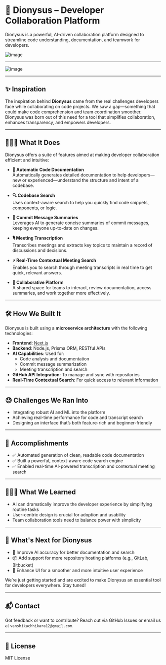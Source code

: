 # 🧠 Dionysus – Developer Collaboration Platform

Dionysus is a powerful, AI-driven collaboration platform designed to streamline code understanding, documentation, and teamwork for developers.

![image](https://github.com/user-attachments/assets/a25364af-cc82-4b90-994b-04b0fd317e69)


---

![image](https://github.com/user-attachments/assets/9b59f8e1-95ed-4c4f-abe5-459e053dc3dc)

---

## ✨ Inspiration

The inspiration behind **Dionysus** came from the real challenges developers face while collaborating on code projects. We saw a gap—something that could make code comprehension and team coordination smoother. Dionysus was born out of this need for a tool that simplifies collaboration, enhances transparency, and empowers developers.

---

## 🧑🏻‍💻 What It Does

Dionysus offers a suite of features aimed at making developer collaboration efficient and intuitive:

- **📄 Automatic Code Documentation**  
  Automatically generates detailed documentation to help developers—new or experienced—understand the structure and intent of a codebase.

- **🔍 Codebase Search**  
  Uses context-aware search to help you quickly find code snippets, components, or logic.

- **📝 Commit Message Summaries**  
  Leverages AI to generate concise summaries of commit messages, keeping everyone up-to-date on changes.

- **🎙️ Meeting Transcription**  
  Transcribes meetings and extracts key topics to maintain a record of discussions and decisions.

- **⚡ Real-Time Contextual Meeting Search**  
  Enables you to search through meeting transcripts in real time to get quick, relevant answers.

- **🤝 Collaborative Platform**  
  A shared space for teams to interact, review documentation, access summaries, and work together more effectively.

---

## 🛠️ How We Built It

Dionysus is built using a **microservice architecture** with the following technologies:

- **Frontend**: [Next.js](https://nextjs.org/)
- **Backend**: Node.js, Prisma ORM, RESTful APIs
- **AI Capabilities**: Used for:
  - Code analysis and documentation
  - Commit message summarization
  - Meeting transcription and search
- **GitHub API Integration**: To manage and sync with repositories
- **Real-Time Contextual Search**: For quick access to relevant information

---

## 😓 Challenges We Ran Into

- Integrating robust AI and ML into the platform
- Achieving real-time performance for code and transcript search
- Designing an interface that’s both feature-rich and beginner-friendly

---

## 👏 Accomplishments

- ✅ Automated generation of clean, readable code documentation
- ✅ Built a powerful, context-aware code search engine
- ✅ Enabled real-time AI-powered transcription and contextual meeting search

---

## 👩🏼‍🎓 What We Learned

- AI can dramatically improve the developer experience by simplifying routine tasks
- User-centric design is crucial for adoption and usability
- Team collaboration tools need to balance power with simplicity

---

## 🔮 What's Next for Dionysus

- 🔧 Improve AI accuracy for better documentation and search
- 📦 Add support for more repository hosting platforms (e.g., GitLab, Bitbucket)
- 🎨 Enhance UI for a smoother and more intuitive user experience

We’re just getting started and are excited to make Dionysus an essential tool for developers everywhere. Stay tuned!

---

## 📬 Contact

Got feedback or want to contribute? Reach out via GitHub Issues or email us at `vanshikachhikara12@gmail.com`.

---

## 📄 License

MIT License

